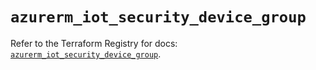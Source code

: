 # `azurerm_iot_security_device_group`

Refer to the Terraform Registry for docs: [`azurerm_iot_security_device_group`](https://registry.terraform.io/providers/hashicorp/azurerm/4.3.0/docs/resources/iot_security_device_group).
